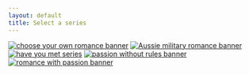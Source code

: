 ```yaml
---
layout: default
title: Select a series
---
```

[![choose your own romance banner]({{site.baseurl}}/images/carousel/web-banner-cyo.png)]({{site.baseurl}}/series/choose-your-own)
[![Aussie military romance banner]({{site.baseurl}}/images/carousel/web-banner-military-series.png)]({{site.baseurl}}/series/aussie-military-romance)
[![have you met series]({{site.baseurl}}/images/carousel/web-banner-have-you-met.png)]({{site.baseurl}}/series/have-you-met)
[![passion without rules banner]({{site.baseurl}}/images/carousel/web-banner-no-rules.png)]({{site.baseurl}}/series/passion-without-rules)
[![romance with passion banner]({{site.baseurl}}/images/carousel/web-banner-romance.png)]({{site.baseurl}}/series/romance-with-passion)